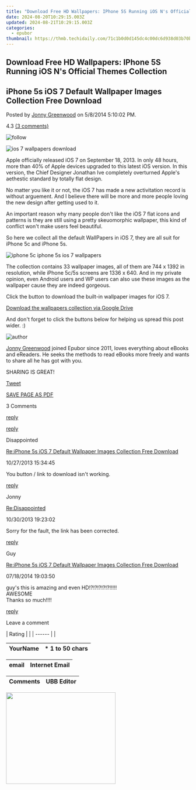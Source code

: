 ```yaml
---
title: "Download Free HD Wallpapers: IPhone 5S Running iOS N's Official Themes Collection"
date: 2024-08-20T10:29:15.003Z
updated: 2024-08-21T10:29:15.003Z
categories:
  - epubor
thumbnail: https://thmb.techidaily.com/71c1b0d0d145dc4c00dc6d938d03b70bdf9ec4a8786caa41676fddc28bb6d867.jpg
---
```


## Download Free HD Wallpapers: IPhone 5S Running iOS N's Official Themes Collection

## iPhone 5s iOS 7 Default Wallpaper Images Collection Free Download

Posted by [Jonny Greenwood](https://plus.google.com/u/0/+JonnyGreenwood999) on 5/8/2014 5:10:02 PM.

4.3 [(3 comments)](http://www.epubor.com/#comment-area) 



![follow](http://www.epubor.com/images/follow.png)

![ios 7 wallpapers download](http://www.epubor.com/images/ios7-vs-ios61.jpg)

Apple officially released iOS 7 on September 18, 2013\. In only 48 hours, more than 40% of Apple devices upgraded to this latest iOS version. In this version, the Chief Designer Jonathan Ive completely overturned Apple's aethestic standard by totally flat design.

No matter you like it or not, the iOS 7 has made a new activitation record is without arguement. And I believe there will be more and more people loving the new design after getting used to it.

An important reason why many people don't like the iOS 7 flat icons and patterns is they are still using a pretty skeuomorphic wallpaper, this kind of conflict won't make users feel beautiful.

So here we collect all the default WallPapers in iOS 7, they are all suit for iPhone 5c and iPhone 5s.

![iphone 5c iphone 5s ios 7 wallpapers](http://www.epubor.com/images/ios-7-wallpapers.png)

The collection contains 33 wallpaper images, all of them are 744 x 1392 in resolution, while iPhone 5c/5s screens are 1336 x 640\. And in my private opinion, even Android users and WP users can also use these images as the wallpaper cause they are indeed gorgeous.

Click the button to download the built-in wallpaper images for iOS 7.

[Download the wallpapers collection via Google Drive](https://drive.google.com/file/d/0B5qiTwLf9oCzUFVsdG1wZUo1WTQ/edit?usp=sharing)

And don't forget to click the buttons below for helping us spread this post wider. :)

![author](http://www.epubor.com/images/uppic/jonny.png)

[Jonny Greenwood](https://plus.google.com/u/0/+JonnyGreenwood999) joined Epubor since 2011, loves everything about eBooks and eReaders. He seeks the methods to read eBooks more freely and wants to share all he has got with you.

SHARING IS GREAT!

[Tweet](https://twitter.com/share) 

[SAVE PAGE AS PDF](https://tools.techidaily.com/epubor/products/) 



3 Comments

[reply](https://tools.techidaily.com/epubor/products/) 

[reply](https://tools.techidaily.com/epubor/products/) 

Disappointed

[Re:iPhone 5s iOS 7 Default Wallpaper Images Collection Free Download](https://tools.techidaily.com/epubor/products/)

10/27/2013 15:34:45

You button / link to download isn't working.

[reply](https://tools.techidaily.com/epubor/products/) 

Jonny

[Re:Disappointed](https://tools.techidaily.com/epubor/products/)

10/30/2013 19:23:02

Sorry for the fault, the link has been corrected.

[reply](https://tools.techidaily.com/epubor/products/) 

Guy

[Re:iPhone 5s iOS 7 Default Wallpaper Images Collection Free Download](https://tools.techidaily.com/epubor/products/)

07/18/2014 19:03:50

guy's this is amazing and even HD!?!?!?!?!?!!!!!  
 AWESOME  
 Thanks so much!!!!

[reply](https://tools.techidaily.com/epubor/products/) 

Leave a comment

| Rating |  |
| ------ |  |

| YourName | \*  1 to 50 chars |
| -------- | ----------------- |

| email | Internet Email |
| ----- | -------------- |

| Comments | UBB Editor |
| -------- | ---------- |

<ins class="adsbygoogle"
     style="display:block"
     data-ad-format="autorelaxed"
     data-ad-client="ca-pub-7571918770474297"
     data-ad-slot="1223367746"></ins>



<ins class="adsbygoogle"
     style="display:block"
     data-ad-client="ca-pub-7571918770474297"
     data-ad-slot="8358498916"
     data-ad-format="auto"
     data-full-width-responsive="true"></ins>



<!-- affiliate ads begin -->
<a href="https://homestyler.sjv.io/c/5597632/2044747/22993" target="_top" id="2044747"><img src="//a.impactradius-go.com/display-ad/22993-2044747" border="0" alt="" width="300" height="250"/></a><img height="0" width="0" src="https://imp.pxf.io/i/5597632/2044747/22993" style="position:absolute;visibility:hidden;" border="0" />
<!-- affiliate ads end -->